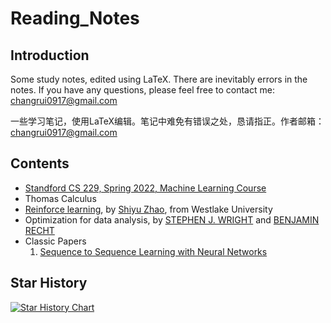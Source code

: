 # Reading_Notes
## Introduction
Some study notes, edited using LaTeX. There are inevitably errors in the notes. If you have any questions, please feel free to contact me: changrui0917@gmail.com

一些学习笔记，使用LaTeX编辑。笔记中难免有错误之处，恳请指正。作者邮箱：changrui0917@gmail.com

## Contents
- [Standford CS 229, Spring 2022, Machine Learning Course](https://www.youtube.com/watch?v=Bl4Feh_Mjvo&list=PLoROMvodv4rNyWOpJg_Yh4NSqI4Z4vOYy)
- Thomas Calculus
- [Reinforce learning](https://github.com/MathFoundationRL/Book-Mathematical-Foundation-of-Reinforcement-Learning), by [Shiyu Zhao](https://www.shiyuzhao.net/), from Westlake University
- Optimization for data analysis, by [STEPHEN J. WRIGHT](https://wrightstephen.github.io/sw_proj/) and [BENJAMIN RECHT](https://people.eecs.berkeley.edu/~brecht/index.html)
- Classic Papers
  1. [Sequence to Sequence Learning with Neural Networks](https://arxiv.org/abs/1409.3215)

## Star History

<a href="https://www.star-history.com/#0917Ray/Reading_Notes&Date">
 <picture>
   <source media="(prefers-color-scheme: dark)" srcset="https://api.star-history.com/svg?repos=0917Ray/Reading_Notes&type=Date&theme=dark" />
   <source media="(prefers-color-scheme: light)" srcset="https://api.star-history.com/svg?repos=0917Ray/Reading_Notes&type=Date" />
   <img alt="Star History Chart" src="https://api.star-history.com/svg?repos=0917Ray/Reading_Notes&type=Date" />
 </picture>
</a>
